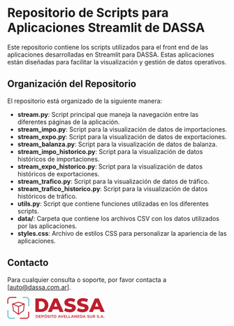 # Repositorio de Scripts para Aplicaciones Streamlit de DASSA

Este repositorio contiene los scripts utilizados para el front end de las aplicaciones desarrolladas en Streamlit para DASSA. Estas aplicaciones están diseñadas para facilitar la visualización y gestión de datos operativos.

## Organización del Repositorio

El repositorio está organizado de la siguiente manera:

- **stream.py**: Script principal que maneja la navegación entre las diferentes páginas de la aplicación.
- **stream_impo.py**: Script para la visualización de datos de importaciones.
- **stream_expo.py**: Script para la visualización de datos de exportaciones.
- **stream_balanza.py**: Script para la visualización de datos de balanza.
- **stream_impo_historico.py**: Script para la visualización de datos históricos de importaciones.
- **stream_expo_historico.py**: Script para la visualización de datos históricos de exportaciones.
- **stream_trafico.py**: Script para la visualización de datos de tráfico.
- **stream_trafico_historico.py**: Script para la visualización de datos históricos de tráfico.
- **utils.py**: Script que contiene funciones utilizadas en los diferentes scripts.
- **data/**: Carpeta que contiene los archivos CSV con los datos utilizados por las aplicaciones.
- **styles.css**: Archivo de estilos CSS para personalizar la apariencia de las aplicaciones.

## Contacto

Para cualquier consulta o soporte, por favor contacta a [auto@dassa.com.ar].

![DASSA Logo](logo.png)


